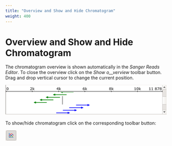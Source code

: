 ```yaml
---
title: "Overview and Show and Hide Chromatogram"
weight: 400
---
```



# Overview and Show and Hide Chromatogram

The chromatogram overview is shown automatically in the _Sanger Reads Editor_. To close the overview click on the _Show o__verview_ toolbar button. Drag and drop vertical cursor to change the current position.


![](/images/65929769/65929770.png)

To show/hide chromatogram click on the corresponding toolbar button:


![](/images/65929769/65929771.png)
